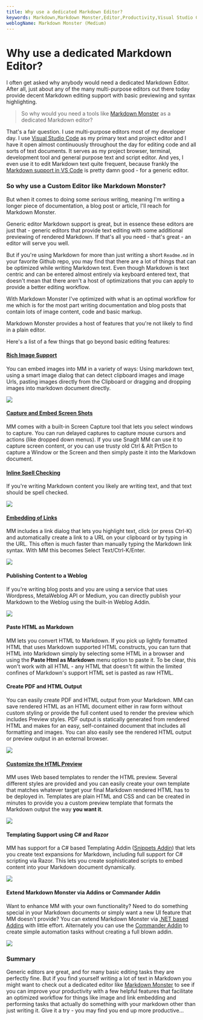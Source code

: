 ```yaml
---
title: Why use a dedicated Markdown Editor?
keywords: Markdown,Markdown Monster,Editor,Productivity,Visual Studio Code
weblogName: Markdown Monster (Medium)
---
```

# Why use a dedicated Markdown Editor?

I often get asked why anybody would need a dedicated Markdown Editor. After all, just about any of the many multi-purpose editors out there today provide decent Markdown editing support with basic previewing and syntax highlighting.

> So why would you need a tools like [Markdown Monster](https://markdownmonster.west-wind.com) as a dedicated Markdown  editor?

That's a fair question. I use multi-purpose editors most of my developer day. I use [Visual Studio Code](https://code.visualstudio.com/) as my primary text and project editor and I have it open almost continuously throughout the day for editing code and all sorts of text documents. It serves as my project browser, terminal, development tool and general purpose text and script editor. And yes, I even use it to edit Markdown text quite frequent, because frankly the [Markdown support in VS Code](https://code.visualstudio.com/Docs/languages/markdown) is pretty damn good - for a generic editor.

### So why use a Custom Editor like Markdown Monster?
But when it comes to doing some *serious* writing, meaning I'm writing a longer piece of documentation, a blog post or article, I'll reach for Markdown Monster.

Generic editor Markdown support is great, but in essence these editors are just that - generic editors that provide text editing with some additional previewing of rendered Markdown. If that's all you need - that's great - an editor will serve you well.

But if you're using Markdown for more than just writing a short `Readme.md` in your favorite Github repo, you may find that there are a lot of things that can be optimized while writing Markdown text. Even though Markdown is text centric and can be entered almost entirely via keyboard entered text, that doesn't mean that there aren't a host of optimizations that you can apply to provide a better editing workflow.

With Markdown Monster I've optimized with what is an optimal workflow for me which is for the most part writing documentation and blog posts that contain lots of image content, code and basic markup.

Markdown Monster provides a host of features that you're not likely to find in a plain editor. 

Here's a list of a few things that go beyond basic editing features:

#### [Rich Image Support](http://markdownmonster.west-wind.com/docs/_4s01ezteq.htm)
You can embed images into MM in a variety of ways: Using markdown text, using a smart image dialog that can detect clipboard images and image Urls, pasting images directly from the Clipboard or dragging and dropping images into markdown document directly.

![](ImageDialog.png)


#### [Capture and Embed Screen Shots](http://markdownmonster.west-wind.com/docs/_4nj0wbomy.htm) 
MM comes with a built-in Screen Capture tool that lets you select windows to capture. You can run delayed captures to capture mouse cursors and actions (like dropped down menus). If you use SnagIt MM can use it to capture screen content, or you can use trusty old Ctrl & Alt PrtScn to capture a Window or the Screen and then simply paste it into the Markdown document.

#### [Inline Spell Checking](http://markdownmonster.west-wind.com/docs/_4rg0wj7pb.htm)
If you're writing Markdown content you likely are writing text, and that text should be spell checked.

![](SpellChecking.png)

#### [Embedding of Links](http://markdownmonster.west-wind.com/docs/_4xs10gaui.htm)
MM includes a link dialog that lets you highlight text, click (or press Ctrl-K) and automatically create a link to a URL on your clipboard or by typing in the URL. This often is much faster than manually typing the Markdown link syntax. With MM this becomes Select Text/Ctrl-K/Enter.

![](LinkDialog.png)

#### Publishing Content to a Weblog
If you're writing blog posts and you are using a service that uses Wordpress, MetaWeblog API or Medium, you can directly publish your Markdown to the Weblog using the built-in Weblog Addin.

![](WeblogDialog.png)

#### Paste HTML as Markdown 
MM lets you convert HTML to Markdown. If you pick up lightly formatted HTML that uses Markdown supported HTML constructs, you can turn that HTML into Markdown simply by selecting some HTML in a browser and using the **Paste Html as Markdown** menu option to paste it. To be clear, this won't work with all HTML - any HTML that doesn't fit within the limited confines of Markdown's support HTML set is pasted as raw HTML.

#### Create PDF and HTML Output
You can easily create PDF and HTML output from your Markdown. MM can save rendered HTML as an HTML document either in raw form without custom styling or provide the full content used to render the preview which includes Preview styles. PDF output is statically generated from rendered HTML and makes for an easy, self-contained document that includes all formatting and images. You can also easily see the rendered HTML output or preview output in an external browser.

![](PdfOutput.png)

#### [Customize the HTML Preview](http://markdownmonster.west-wind.com/docs/_4nn17bfic.htm)
MM uses Web based templates to render the HTML preview. Several different styles are provided and you can easily create your own template that matches whatever target your final Markdown rendered HTML has to be deployed in. Templates are plain HTML and CSS and can be created in minutes to provide you a custom preview template that formats the Markdown output the way **you want it**.

![](PreviewThemes.png)

#### Templating Support using C# and Razor
MM has support for a C# based Templating Addin ([Snippets Addin](https://github.com/RickStrahl/Snippets-MarkdownMonster-Addin)) that lets you create text expansions for Markdown, including full support for C# scripting via Razor. This lets you create sophisticated scripts to embed content into your Markdown document dynamically.

![](SnippetsAddin.png)

#### Extend Markdown Monster via Addins or Commander Addin
Want to enhance MM with your own functionality? Need to do something special in your Markdown documents or simply want a new UI feature that MM doesn't provide? You can extend Markdown Monster via [.NET based Addins](http://markdownmonster.west-wind.com/docs/_4ne0s0qoi.htm) with little effort. Alternately you can use the [Commander Addin](https://github.com/RickStrahl/Commander-MarkdownMonster-Addin) to create simple automation tasks without creating a full blown addin.

![](AddinTemplate.png)


### Summary
Generic editors are great, and for many basic editing tasks they are perfectly fine. But if you find yourself writing a lot of text in Markdown you might want to check out a dedicated editor like [Markdown Monster](https://markdownmonster.west-wind.com) to see if you can improve your productivity with a few helpful features that facilitate an optimized workflow for things like image and link embedding and performing tasks that actually do something with your markdown other than just writing it. Give it a try - you may find you end up more productive...